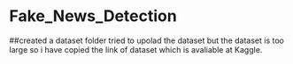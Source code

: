 # Fake_News_Detection
##created a dataset folder tried to upolad the dataset but the dataset is too large so i have copied the link of dataset which is avaliable at Kaggle.
